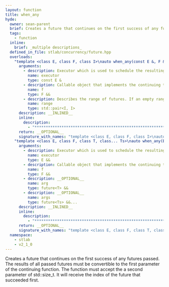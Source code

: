 ```yaml
---
layout: function
title: when_any
hyde:
  owner: sean-parent
  brief: Creates a future that continues on the first success of any futures passed
  tags:
    - function
  inline:
    brief: _multiple descriptions_
  defined_in_file: stlab/concurrency/future.hpp
  overloads:
    "template <class E, class F, class I>\nauto when_any(const E &, F &&, std::pair<I, I>)":
      arguments:
        - description: Executor which is used to schedule the resulting task
          name: executor
          type: const E &
        - description: Callable object that implements the continuing task
          name: f
          type: F &&
        - description: Describes the range of futures. If an empty range is provided then an stlab::future_exception with code stlab::future_errc::broken_promise is thrown.
          name: range
          type: std::pair<I, I>
      description: __INLINED__
      inline:
        description:
          - "***********************************************************************************************"
      return: __OPTIONAL__
      signature_with_names: "template <class E, class F, class I>\nauto when_any(const E & executor, F && f, std::pair<I, I> range)"
    "template <class E, class F, class T, class... Ts>\nauto when_any(E &&, F &&, future<T> &&, future<Ts> &&...)":
      arguments:
        - description: Executor which is used to schedule the resulting task
          name: executor
          type: E &&
        - description: Callable object that implements the continuing task
          name: f
          type: F &&
        - description: __OPTIONAL__
          name: arg
          type: future<T> &&
        - description: __OPTIONAL__
          name: args
          type: future<Ts> &&...
      description: __INLINED__
      inline:
        description:
          - "***********************************************************************************************"
      return: __OPTIONAL__
      signature_with_names: "template <class E, class F, class T, class... Ts>\nauto when_any(E && executor, F && f, future<T> && arg, future<Ts> &&... args)"
  namespace:
    - stlab
    - v2_1_0
---
```


Creates a future that continues on the first success of any futures passed. The results of all passed futures must be convertible to the first parameter of the continuing function. The function must accept the a second parameter of std::size_t. It will receive the index of the future that succeeded first.
